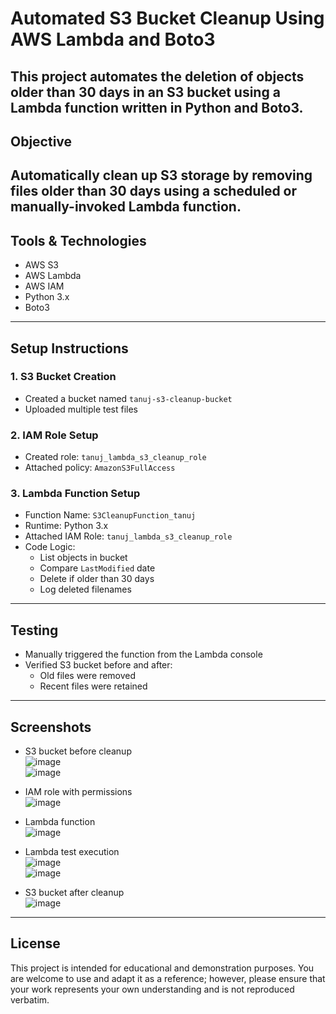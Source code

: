 # Automated S3 Bucket Cleanup Using AWS Lambda and Boto3
This project automates the deletion of objects older than 30 days in an S3 bucket using a Lambda function written in Python and Boto3.
---

## Objective
Automatically clean up S3 storage by removing files older than 30 days using a scheduled or manually-invoked Lambda function.
---

## Tools & Technologies
- AWS S3
- AWS Lambda
- AWS IAM
- Python 3.x
- Boto3
---

## Setup Instructions
### 1. S3 Bucket Creation
- Created a bucket named `tanuj-s3-cleanup-bucket`
- Uploaded multiple test files

### 2. IAM Role Setup
- Created role: `tanuj_lambda_s3_cleanup_role`
- Attached policy: `AmazonS3FullAccess`

### 3. Lambda Function Setup
- Function Name: `S3CleanupFunction_tanuj`
- Runtime: Python 3.x
- Attached IAM Role: `tanuj_lambda_s3_cleanup_role`
- Code Logic:
  - List objects in bucket
  - Compare `LastModified` date
  - Delete if older than 30 days
  - Log deleted filenames
---

## Testing
- Manually triggered the function from the Lambda console
- Verified S3 bucket before and after:
  - Old files were removed
  - Recent files were retained
---

## Screenshots
- S3 bucket before cleanup<br>
  ![image](https://github.com/user-attachments/assets/67cf74fe-e83e-43a0-a2a1-1abf5b198525)<br>
  ![image](https://github.com/user-attachments/assets/dbf5b0c4-60c6-4bd1-8b8a-cefc692a739a)<br>
  
- IAM role with permissions<br>
  ![image](https://github.com/user-attachments/assets/15fad19b-5bba-4017-845a-49c1b99dc17d)<br>

- Lambda function<br>
  ![image](https://github.com/user-attachments/assets/959be881-fa48-4a97-aa18-10678ba3b34c)<br>

- Lambda test execution<br>
  ![image](https://github.com/user-attachments/assets/f47a44bb-13ed-4d3a-99d9-9f049d592278)<br>
  ![image](https://github.com/user-attachments/assets/766492a6-3ff9-4ce3-9028-4cd05cfc2302)<br>
  
- S3 bucket after cleanup<br>
  ![image](https://github.com/user-attachments/assets/f0ac290c-e89c-4d8d-840b-e354a72b3c99)<br>
---

## License
This project is intended for educational and demonstration purposes. You are welcome to use and adapt it as a reference; however, please ensure that your work represents your own understanding and is not reproduced verbatim.
